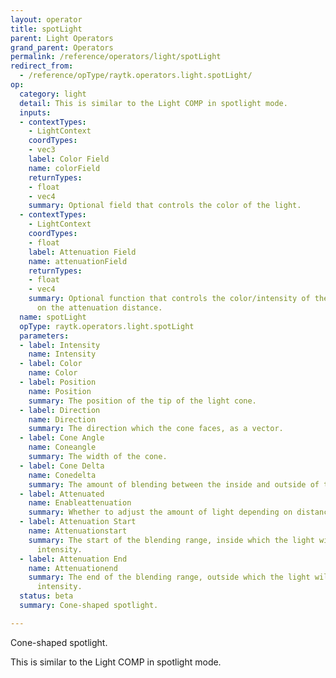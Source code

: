 ```yaml
---
layout: operator
title: spotLight
parent: Light Operators
grand_parent: Operators
permalink: /reference/operators/light/spotLight
redirect_from:
  - /reference/opType/raytk.operators.light.spotLight/
op:
  category: light
  detail: This is similar to the Light COMP in spotlight mode.
  inputs:
  - contextTypes:
    - LightContext
    coordTypes:
    - vec3
    label: Color Field
    name: colorField
    returnTypes:
    - float
    - vec4
    summary: Optional field that controls the color of the light.
  - contextTypes:
    - LightContext
    coordTypes:
    - float
    label: Attenuation Field
    name: attenuationField
    returnTypes:
    - float
    - vec4
    summary: Optional function that controls the color/intensity of the light based
      on the attenuation distance.
  name: spotLight
  opType: raytk.operators.light.spotLight
  parameters:
  - label: Intensity
    name: Intensity
  - label: Color
    name: Color
  - label: Position
    name: Position
    summary: The position of the tip of the light cone.
  - label: Direction
    name: Direction
    summary: The direction which the cone faces, as a vector.
  - label: Cone Angle
    name: Coneangle
    summary: The width of the cone.
  - label: Cone Delta
    name: Conedelta
    summary: The amount of blending between the inside and outside of the cone.
  - label: Attenuated
    name: Enableattenuation
    summary: Whether to adjust the amount of light depending on distance.
  - label: Attenuation Start
    name: Attenuationstart
    summary: The start of the blending range, inside which the light will be at full
      intensity.
  - label: Attenuation End
    name: Attenuationend
    summary: The end of the blending range, outside which the light will be at zero
      intensity.
  status: beta
  summary: Cone-shaped spotlight.

---
```



Cone-shaped spotlight.

This is similar to the Light COMP in spotlight mode.